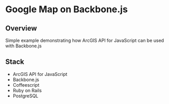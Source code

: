 Google Map on Backbone.js
=========================
## Overview
Simple example demonstrating how ArcGIS API for JavaScript can be used with Backbone.js
## Stack
* ArcGIS API for JavaScript
* Backbone.js
* Coffeescript
* Ruby on Rails
* PostgreSQL
